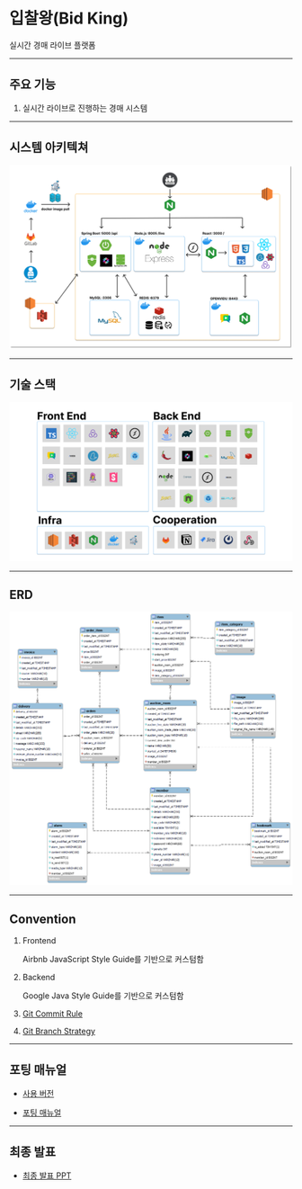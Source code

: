 # 입찰왕(Bid King)

실시간 경매 라이브 플랫폼

---

## 주요 기능

1. 실시간 라이브로 진행하는 경매 시스템

---

## 시스템 아키텍쳐

![시스템 아키텍쳐](./docs/images/system_architecture.png)

---

## 기술 스택

![기술 스택](./docs/images/dev_tools.png)

---

## ERD

![ERD](./docs/images/erd.png)

---

## Convention

1. Frontend

   Airbnb JavaScript Style Guide를 기반으로 커스텀함

1. Backend

   Google Java Style Guide를 기반으로 커스텀함

1. [Git Commit Rule](./docs/git_convention.md)

1. [Git Branch Strategy](./docs/git_branch.md)

---

## 포팅 매뉴얼

- [사용 버전](./docs/version.md)

- [포팅 매뉴얼](./docs/porting_manual.md)

---

## 최종 발표

- [최종 발표 PPT](./docs/final_presentation.pdf)
